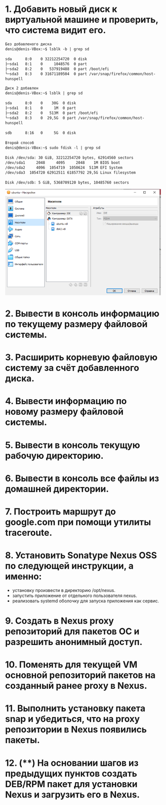 # 1. Добавить новый диск к виртуальной машине и проверить, что система видит его.
```
Без добавленого диска
denis@denis-VBox:~$ lsblk -b | grep sd

sda      8:0    0 32212254720  0 disk 
├─sda1   8:1    0     1048576  0 part 
├─sda2   8:2    0   537919488  0 part /boot/efi
└─sda3   8:3    0 31671189504  0 part /var/snap/firefox/common/host-hunspell
```
```
Диск 2 добавлен
denis@denis-VBox:~$ lsblk | grep sd

sda      8:0    0    30G  0 disk 
├─sda1   8:1    0     1M  0 part 
├─sda2   8:2    0   513M  0 part /boot/efi
└─sda3   8:3    0  29,5G  0 part /var/snap/firefox/common/host-hunspell

sdb      8:16   0     5G  0 disk 

Второй способ 
denis@denis-VBox:~$ sudo fdisk -l | grep sd

Disk /dev/sda: 30 GiB, 32212254720 bytes, 62914560 sectors
/dev/sda1     2048     4095     2048    1M BIOS boot
/dev/sda2     4096  1054719  1050624  513M EFI System
/dev/sda3  1054720 62912511 61857792 29,5G Linux filesystem

Disk /dev/sdb: 5 GiB, 5368709120 bytes, 10485760 sectors
```
![](/HW9/screenHW9/disk.PNG)

# 2. Вывести в консоль информацию по текущему размеру файловой системы.
# 3. Расширить корневую файловую систему за счёт добавленного диска.
# 4. Вывести информацию по новому размеру файловой системы.
# 5. Вывести в консоль текущую рабочую директорию.
# 6. Вывести в консоль все файлы из домашней директории.
# 7. Построить маршрут до google.com при помощи утилиты traceroute.
# 8. Установить Sonatype Nexus OSS по следующей инструкции, а именно:
- установку произвести в директорию /opt/nexus.
- запустить приложение от отдельного пользователя nexus.
- реализовать systemd оболочку для запуска приложения как сервис.
# 9. Создать в Nexus proxy репозиторий для пакетов ОС и разрешить анонимный доступ.
# 10. Поменять для текущей VM основной репозиторий пакетов на созданный ранее proxy в Nexus.
# 11. Выполнить установку пакета snap и убедиться, что на proxy репозитории в Nexus появились пакеты.
# 12. (**) На основании шагов из предыдущих пунктов создать DEB/RPM пакет для установки Nexus и загрузить его в Nexus.
